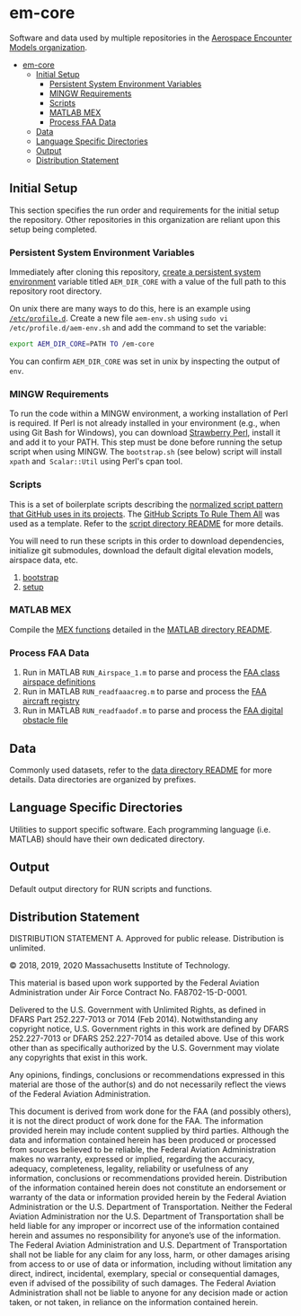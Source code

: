 # em-core

Software and data used by multiple repositories in the [Aerospace Encounter Models organization](https://github.com/Airspace-Encounter-Models).

- [em-core](#em-core)
  - [Initial Setup](#initial-setup)
    - [Persistent System Environment Variables](#persistent-system-environment-variables)
    - [MINGW Requirements](#mingw-requirements)
    - [Scripts](#scripts)
    - [MATLAB MEX](#matlab-mex)
    - [Process FAA Data](#process-faa-data)
  - [Data](#data)
  - [Language Specific Directories](#language-specific-directories)
  - [Output](#output)
  - [Distribution Statement](#distribution-statement)

## Initial Setup

This section specifies the run order and requirements for the initial setup the repository. Other repositories in this organization are reliant upon this setup being completed.

### Persistent System Environment Variables

Immediately after cloning this repository, [create a persistent system environment](https://superuser.com/q/284342/44051) variable titled `AEM_DIR_CORE` with a value of the full path to this repository root directory.

On unix there are many ways to do this, here is an example using [`/etc/profile.d`](https://unix.stackexchange.com/a/117473). Create a new file `aem-env.sh` using `sudo vi /etc/profile.d/aem-env.sh` and add the command to set the variable:

```bash
export AEM_DIR_CORE=PATH TO /em-core
```

You can confirm `AEM_DIR_CORE` was set in unix by inspecting the output of `env`.

### MINGW Requirements

To run the code within a MINGW environment, a working installation of Perl is required. If Perl is not already installed in your environment (e.g., when using Git Bash for Windows), you can download [Strawberry Perl](https://strawberryperl.com/), install it and add it to your PATH. This step must be done before running the setup script when using MINGW. The `bootstrap.sh` (see below) script will install `xpath` and` Scalar::Util` using Perl's cpan tool.

### Scripts

This is a set of boilerplate scripts describing the [normalized script pattern that GitHub uses in its projects](https://github.blog/2015-06-30-scripts-to-rule-them-all/). The [GitHub Scripts To Rule Them All](https://github.com/github/scripts-to-rule-them-all) was used as a template. Refer to the [script directory README](./script/README.md) for more details.

You will need to run these scripts in this order to download dependencies, initialize git submodules, download the default digital elevation models, airspace data, etc.

1. [bootstrap](./script/README.md#scriptbootstrap)
2. [setup](./script/README.md#scriptsetup)

### MATLAB MEX

Compile the [MEX functions](https://www.mathworks.com/help/matlab/call-mex-file-functions.html) detailed in the [MATLAB directory README](./matlab/README.md).

### Process FAA Data

1. Run in MATLAB `RUN_Airspace_1.m` to parse and process the [FAA class airspace definitions](./data/FAA-NASR/README.md)
2. Run in MATLAB `RUN_readfaaacreg.m` to parse and process the [FAA aircraft registry](./data/FAA-AircraftRegistry/README.md)
3. Run in MATLAB `RUN_readfaadof.m` to parse and process the [FAA digital obstacle file](./data/FAA-DOF/README.md)

## Data

Commonly used datasets, refer to the [data directory README](./data/README.md) for more details. Data directories are organized by prefixes.

## Language Specific Directories

Utilities to support specific software. Each programming language (i.e. MATLAB) should have their own dedicated directory.

## Output

Default output directory for RUN scripts and functions.

## Distribution Statement

DISTRIBUTION STATEMENT A. Approved for public release. Distribution is unlimited.

© 2018, 2019, 2020 Massachusetts Institute of Technology.

This material is based upon work supported by the Federal Aviation Administration under Air Force Contract No. FA8702-15-D-0001.

Delivered to the U.S. Government with Unlimited Rights, as defined in DFARS Part 252.227-7013 or 7014 (Feb 2014). Notwithstanding any copyright notice, U.S. Government rights in this work are defined by DFARS 252.227-7013 or DFARS 252.227-7014 as detailed above. Use of this work other than as specifically authorized by the U.S. Government may violate any copyrights that exist in this work.

Any opinions, findings, conclusions or recommendations expressed in this material are those of the author(s) and do not necessarily reflect the views of the Federal Aviation Administration.

This document is derived from work done for the FAA (and possibly others), it is not the direct product of work done for the FAA. The information provided herein may include content supplied by third parties.  Although the data and information contained herein has been produced or processed from sources believed to be reliable, the Federal Aviation Administration makes no warranty, expressed or implied, regarding the accuracy, adequacy, completeness, legality, reliability or usefulness of any information, conclusions or recommendations provided herein. Distribution of the information contained herein does not constitute an endorsement or warranty of the data or information provided herein by the Federal Aviation Administration or the U.S. Department of Transportation.  Neither the Federal Aviation Administration nor the U.S. Department of Transportation shall be held liable for any improper or incorrect use of the information contained herein and assumes no responsibility for anyone’s use of the information. The Federal Aviation Administration and U.S. Department of Transportation shall not be liable for any claim for any loss, harm, or other damages arising from access to or use of data or information, including without limitation any direct, indirect, incidental, exemplary, special or consequential damages, even if advised of the possibility of such damages. The Federal Aviation Administration shall not be liable to anyone for any decision made or action taken, or not taken, in reliance on the information contained herein.
